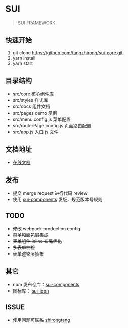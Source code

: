 # SUI

> SUI FRAMEWORK

## 快速开始

1. git clone https://github.com/tangzhirong/sui-core.git
2. yarn install
3. yarn start

## 目录结构

- src/core 核心组件库
- src/styles 样式库
- src/docs 组件文档
- src/pages demo 示例
- src/menu.config.js 菜单配置
- src/routerPage.config.js 页面路由配置
- src/app.js 入口 js 文件

## 文档地址

- [在线文档](http://123.56.61.102/#/guides/about)

## 发布

- 提交 merge request 进行代码 review
- 使用 [sui-components](https://github.com/tangzhirong/sui-components.git) 发版，规范版本号规则

## TODO

- ~~修改 webpack production config~~
- ~~菜单和面包屑集成~~
- ~~表单组件 inline 布局优化~~
- ~~多表单校检~~
- ~~表单渲染层抽象~~

## 其它

- npm 发布仓库：[sui-components](https://github.com/tangzhirong/sui-components.git)
- 图标库： [sui-icon](https://github.com/tangzhirong/sui-icons.git)

## ISSUE

- 使用问题可联系 [zhirongtang](wxwork://message/?username=zhirongtang)
